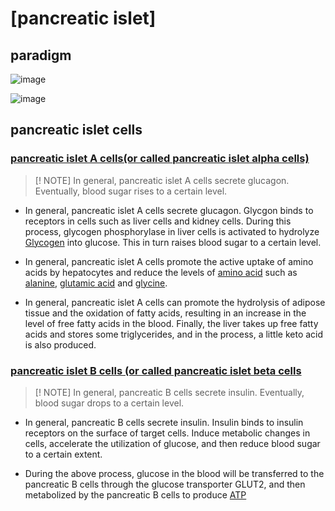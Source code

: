 # [pancreatic islet]
## paradigm
![image](https://github.com/user-attachments/assets/ef9866e4-f922-47e5-be02-a2bb29e74654)

![image](https://github.com/user-attachments/assets/4b5a9aad-113d-4ab4-80a3-a0bb4ad0d230)

## pancreatic islet cells
### [pancreatic islet A cells(or called pancreatic islet alpha cells)](https://en.wikipedia.org/wiki/Alpha_cell)
> [! NOTE]
> In general, pancreatic islet A cells secrete glucagon. Eventually, blood sugar rises to a certain level.

+ In general, pancreatic islet A cells secrete glucagon. Glycgon binds to receptors in cells such as liver cells and kidney cells. During this process, glycogen phosphorylase in liver cells is activated to hydrolyze [Glycogen](https://en.wikipedia.org/wiki/Glycogen) into glucose. This in turn raises blood sugar to a certain level.

+ In general, pancreatic islet A cells promote the active uptake of amino acids by hepatocytes and reduce the levels of [amino acid](https://en.wikipedia.org/wiki/Amino_acid) such as [alanine](https://en.wikipedia.org/wiki/Alanine), [glutamic acid](https://en.wikipedia.org/wiki/Glutamic_acid) and [glycine](https://en.wikipedia.org/wiki/Glycine).
  
+ In general, pancreatic islet A cells can promote the hydrolysis of adipose tissue and the oxidation of fatty acids, resulting in an increase in the level of free fatty acids in the blood. Finally, the liver takes up free fatty acids and stores some triglycerides, and in the process, a little keto acid is also produced.

### [pancreatic islet B cells (or called pancreatic islet beta cells](https://en.wikipedia.org/wiki/Beta_cell)
> [! NOTE]
> In general, pancreatic B cells secrete insulin. Eventually, blood sugar drops to a certain level.

+ In general, pancreatic B cells secrete insulin. Insulin binds to insulin receptors on the surface of target cells. Induce metabolic changes in cells, accelerate the utilization of glucose, and then reduce blood sugar to a certain extent.
  
+ During the above process, glucose in the blood will be transferred to the pancreatic B cells through the glucose transporter GLUT2, and then metabolized by the pancreatic B cells to produce [ATP](https://en.wikipedia.org/wiki/Adenosine_triphosphate)
